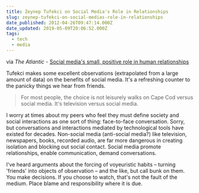 ```yaml
---
title: Zeynep Tufekci on Social Media's Role in Relationships
slug: zeynep-tufekci-on-social-medias-role-in-relationships
date_published: 2012-04-26T09:47:14.000Z
date_updated: 2019-05-09T20:06:52.000Z
tags:
  - tech
  - media
---
```


via *The Atlantic* - [Social media's small, positive role in human relationships](http://www.theatlantic.com/technology/archive/2012/04/social-medias-small-positive-role-in-human-relationships/256346/)

Tufekci makes some excellent observations (extrapolated from a large amount of data) on the benefits of social media. It's a refreshing counter to the panicky things we hear from friends.

> For most people, the choice is not leisurely walks on Cape Cod versus social media. It's television versus social media.

I worry at times about my peers who feel they must define society and social interactions as one sort of thing: face-to-face conversation. Sorry, but conversations and interactions mediated by technological tools have existed for decades. Non-social media (anti-social media?) like television, newspapers, books, recorded audio, are far more dangerous in creating isolation and blocking out social contact. Social media promote relationships, enable communication, demand conversations.

I've heard arguments about the forcing of voyeuristic habits – turning 'friends' into objects of observation – and the like, but call bunk on them. You make decisions. If you choose to watch, that's not the fault of the medium. Place blame and responsibility where it is due.
